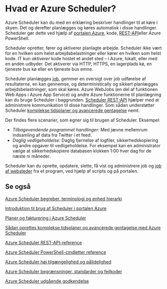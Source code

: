 <properties
 pageTitle="Hvad er Azure Scheduler? | Microsoft Azure"
 description="Azure Scheduler kan du med en erklæring beskriver handlinger til at køre i skyen. Det og derefter planlægges og køres automatisk i disse handlinger."
 services="scheduler"
 documentationCenter=".NET"
 authors="derek1ee"
 manager="kevinlam1"
 editor=""/>
<tags
 ms.service="scheduler"
 ms.workload="infrastructure-services"
 ms.tgt_pltfrm="na"
 ms.devlang="dotnet"
 ms.topic="hero-article"
 ms.date="08/18/2016"
 ms.author="deli"/>

# <a name="what-is-azure-scheduler"></a>Hvad er Azure Scheduler?

Azure Scheduler kan du med en erklæring beskriver handlinger til at køre i skyen. Det og derefter planlægges og køres automatisk i disse handlinger.  Scheduler gør dette ved hjælp af [portalen Azure](scheduler-get-started-portal.md), kode, [REST-API](https://msdn.microsoft.com/library/mt629143.aspx)eller Azure PowerShell.

Scheduler opretter, fører og aktiverer planlagte arbejde.  Scheduler ikke vært for en hvilken som helst arbejdsbelastninger eller kører en hvilken som helst kode. IT kun _aktiverer_ kode hostet et andet sted – i Azure, lokalt, eller med en anden udbyder. Det aktiverer via HTTP, HTTPS, en lagerplads kø, en tjeneste bus kø eller en tjeneste bus emne.

Scheduler planlægges [job](scheduler-concepts-terms.md), gemmer en oversigt over job udførelse af resultaterne, en kan gennemse, og deterministically og sikkert planlægges arbejdsbelastninger, som skal køres. Azure WebJobs (en del af funktionen Web Apps i Azure App Service) og andre Azure funktionerne til planlægning kan du bruge Scheduler i baggrunden. [Scheduler REST-API](https://msdn.microsoft.com/library/mt629143.aspx) hjælper med at administrere kommunikation til disse handlinger. Som sådan understøtter Scheduler [komplekse tidsplaner og avancerede gentagelse](scheduler-advanced-complexity.md) nemt.

Der findes flere scenarier, som egner sig til brugen af Scheduler. Eksempel:

+ _Tilbagevendende programmet handlinger:_ Med jævne mellemrum indsamling af data fra Twitter i et feed.
+ _Daglig vedligeholdelse:_ Daglig fjernelse af logfiler, sikkerhedskopiering og andre opgaver til vedligeholdelse. For eksempel kan en administrator vælge at sikkerhedskopiere databasen klokken 1:00 hver dag for de næste ni måneder.

Scheduler kan du oprette, opdatere, slette, få vist og administrere job og [job af websteder](scheduler-concepts-terms.md) fra et program, ved hjælp af scripts og på portalen.

## <a name="see-also"></a>Se også

 [Azure Scheduler begreber, terminologi og enhed hierarki](scheduler-concepts-terms.md)

 [Introduktion til brug af Scheduler i portalen Azure](scheduler-get-started-portal.md)

 [Planer og fakturering i Azure Scheduler](scheduler-plans-billing.md)

 [Sådan oprettes komplekse tidsplaner og avancerede gentagelse med Azure Scheduler](scheduler-advanced-complexity.md)

 [Azure Scheduler REST-API-reference](https://msdn.microsoft.com/library/mt629143)

 [Azure Scheduler PowerShell-cmdletter reference](scheduler-powershell-reference.md)

 [Azure Scheduler høj tilgængelighed og pålidelighed](scheduler-high-availability-reliability.md)

 [Azure Scheduler begrænsninger, standarder og fejlkoder](scheduler-limits-defaults-errors.md)

 [Azure Scheduler udgående godkendelse](scheduler-outbound-authentication.md)
